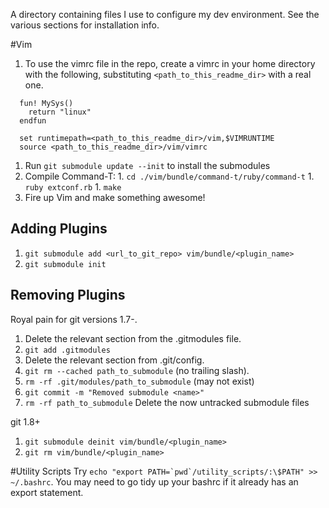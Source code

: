 A directory containing files I use to configure my dev environment. See the various sections for installation info.

#Vim
  1. To use the vimrc file in the repo, create a vimrc in your home directory with the following, substituting `<path_to_this_readme_dir>` with a real one.
  ```vim
    fun! MySys()
      return "linux"
    endfun

    set runtimepath=<path_to_this_readme_dir>/vim,$VIMRUNTIME
    source <path_to_this_readme_dir>/vim/vimrc
  ```
  1. Run ```git submodule update --init``` to install the submodules
  1. Compile Command-T:
    1. `cd ./vim/bundle/command-t/ruby/command-t`
    1. `ruby extconf.rb`
    1. `make`
  1. Fire up Vim and make something awesome!

## Adding Plugins


 1. `git submodule add <url_to_git_repo> vim/bundle/<plugin_name>`
 1. `git submodule init`

## Removing Plugins

Royal pain for git versions 1.7-.

 1. Delete the relevant section from the .gitmodules file.
 1. `git add .gitmodules`
 1. Delete the relevant section from .git/config.
 1. `git rm --cached path_to_submodule` (no trailing slash).
 1. `rm -rf .git/modules/path_to_submodule` (may not exist)
 1. `git commit -m "Removed submodule <name>"`
 1. `rm -rf path_to_submodule` Delete the now untracked submodule files

git 1.8+

 1. `git submodule deinit vim/bundle/<plugin_name>`
 1. `git rm vim/bundle/<plugin_name>`

#Utility Scripts
Try ```echo "export PATH=`pwd`/utility_scripts/:\$PATH" >> ~/.bashrc```. You may need to go tidy up your bashrc if it already has an export statement.
